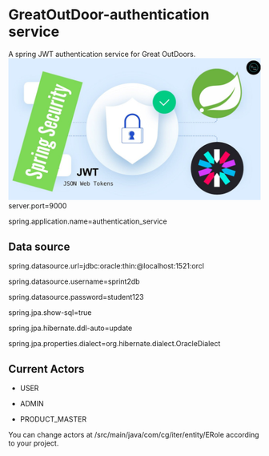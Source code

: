 # GreatOutDoor-authentication service
A spring JWT authentication service for Great OutDoors.
![](asserts/jwt.jpg)
server.port=9000

spring.application.name=authentication_service

## Data source
spring.datasource.url=jdbc:oracle:thin:@localhost:1521:orcl  

spring.datasource.username=sprint2db

spring.datasource.password=student123

spring.jpa.show-sql=true

spring.jpa.hibernate.ddl-auto=update

spring.jpa.properties.dialect=org.hibernate.dialect.OracleDialect


## Current Actors
* USER

* ADMIN

* PRODUCT_MASTER

You can change actors at /src/main/java/com/cg/iter/entity/ERole according to your project.
